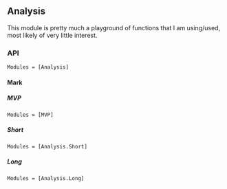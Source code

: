 ## Analysis
This module is pretty much a playground of functions that I am using/used, most likely of very little interest.

### API
```@autodocs
Modules = [Analysis]
```

#### Mark 
##### MVP
```@autodocs
Modules = [MVP]
```

#####  Short
```@autodocs
Modules = [Analysis.Short]
```

##### Long
```@autodocs
Modules = [Analysis.Long]
```
